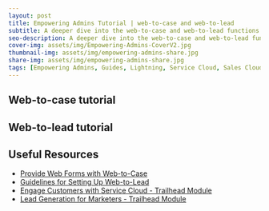 ```yaml
---
layout: post
title: Empowering Admins Tutorial | web-to-case and web-to-lead
subtitle: A deeper dive into the web-to-case and web-to-lead functions. Learn the ropes with this tutorial.
seo-description: A deeper dive into the web-to-case and web-to-lead functions. Learn the ropes with this tutorial.
cover-img: assets/img/Empowering-Admins-CoverV2.jpg
thumbnail-img: assets/img/empowering-admins-share.jpg
share-img: assets/img/empowering-admins-share.jpg
tags: [Empowering Admins, Guides, Lightning, Service Cloud, Sales Cloud, Tutorial]
---
```


## Web-to-case tutorial

## Web-to-lead tutorial



## Useful Resources
* [Provide Web Forms with Web-to-Case](https://help.salesforce.com/articleView?id=sf.customize_casecapture.htm&type=5)
* [Guidelines for Setting Up Web-to-Lead](https://help.salesforce.com/articleView?id=sf.customize_leadpreparation.htm&type=5)
* [Engage Customers with Service Cloud - Trailhead Module](https://trailhead.salesforce.com/en/content/learn/modules/service_digital_engagement/service_digital_cloud)
* [Lead Generation for Marketers - Trailhead Module](https://trailhead.salesforce.com/en/content/learn/modules/lead-generation-for-marketers)
